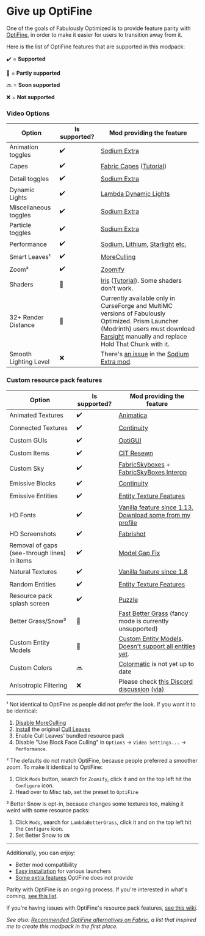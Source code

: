# Give up OptiFine

One of the goals of Fabulously Optimized is to provide feature parity with [OptiFine](https://optifine.net/home), in order to make it easier for users to transition away from it.

Here is the list of OptiFine features that are supported in this modpack:

✔️ = **Supported**

🚧 = **Partly supported**

🔜 = **Soon supported**

❌ = **Not supported**

### Video Options

| Option                | Is supported? | Mod providing the feature                                                                                                                                                                                                                                                                                  |
| --------------------- | ------------- | ---------------------------------------------------------------------------------------------------------------------------------------------------------------------------------------------------------------------------------------------------------------------------------------------------------- |
| Animation toggles     | ✔️            | [Sodium Extra](https://www.curseforge.com/minecraft/mc-mods/sodium-extra)                                                                                                                                                                                                                                  |
| Capes                 | ✔️            | [Fabric Capes](https://www.curseforge.com/minecraft/mc-mods/capes) ([Tutorial](free-cape.md))                                                                                                                                                                                                              |
| Detail toggles        | ✔️            | [Sodium Extra](https://www.curseforge.com/minecraft/mc-mods/sodium-extra)                                                                                                                                                                                                                                  |
| Dynamic Lights        | ✔️            | [Lambda Dynamic Lights](https://www.curseforge.com/minecraft/mc-mods/lambdynamiclights)                                                                                                                                                                                                                    |
| Miscellaneous toggles | ✔️            | [Sodium Extra](https://www.curseforge.com/minecraft/mc-mods/sodium-extra)                                                                                                                                                                                                                                  |
| Particle toggles      | ✔️            | [Sodium Extra](https://www.curseforge.com/minecraft/mc-mods/sodium-extra)                                                                                                                                                                                                                                  |
| Performance           | ✔️            | [Sodium](https://www.curseforge.com/minecraft/mc-mods/sodium), [Lithium](https://www.curseforge.com/minecraft/mc-mods/lithium), [Starlight](https://www.curseforge.com/minecraft/mc-mods/starlight) [etc.](https://github.com/Fabulously-Optimized/fabulously-optimized/blob/main/INCLUDED-MODS.md#smooth) |
| Smart Leaves¹         | ✔️            | [MoreCulling](https://www.curseforge.com/minecraft/mc-mods/moreculling)                                                                                                                                                                                                                         |
| Zoom²                  | ✔️            | [Zoomify](https://www.curseforge.com/minecraft/mc-mods/zoomify)                                                                                                                                                                                                                                            |
| Shaders               | 🚧            | [Iris](https://www.curseforge.com/minecraft/mc-mods/irisshaders) ([Tutorial](getting-shaders.md)). Some shaders don't work.                      |
| 32+ Render Distance   | 🚧             | Currently available only in CurseForge and MultiMC versions of Fabulously Optimized. Prism Launcher (Modrinth) users must download [Farsight](https://www.curseforge.com/minecraft/mc-mods/farsight-fabric) manually and replace Hold That Chunk with it.                                                                                                                |
| Smooth Lighting Level | ❌             | There's [an issue](https://github.com/FlashyReese/sodium-extra-fabric/issues/125) in the [Sodium Extra mod](https://www.curseforge.com/minecraft/mc-mods/sodium-extra).                                                                                                                                    |

### Custom resource pack features

| Option                      | Is supported? | Mod providing the feature                                                                                                                                                                     |
| --------------------------- | ------------- | --------------------------------------------------------------------------------------------------------------------------------------------------------------------------------------------- |
| Animated Textures           | ✔️            | [Animatica](https://www.curseforge.com/minecraft/mc-mods/animatica)                                                                                                                           |
| Connected Textures          | ✔️            | [Continuity](https://www.curseforge.com/minecraft/mc-mods/continuity)                                                                                                                         |
| Custom GUIs                 | ✔️            | [OptiGUI](https://www.curseforge.com/minecraft/mc-mods/optigui)                                                                                                                               |
| Custom Items                | ✔️            | [CIT Resewn](https://www.curseforge.com/minecraft/mc-mods/cit-resewn)                                                                                                                         |
| Custom Sky                  | ✔️             | [FabricSkyboxes](https://www.curseforge.com/minecraft/mc-mods/fabricskyboxes) + [FabricSkyBoxes Interop](https://www.curseforge.com/minecraft/mc-mods/fabricskyboxes-interop)   |
| Emissive Blocks             | ✔️            | [Continuity](https://www.curseforge.com/minecraft/mc-mods/continuity)                              |
| Emissive Entities           | ✔️            | [Entity Texture Features](https://www.curseforge.com/minecraft/mc-mods/entity-texture-features-fabric)                                                                                        |
| HD Fonts                    | ✔️            | [Vanilla feature since 1.13.](https://minecraft.fandom.com/wiki/Java\_Edition\_1.13-pre6#Changes) [Download some from my profile](https://www.curseforge.com/members/robotkoer/projects)                                                                                             |
| HD Screenshots              | ✔️            | [Fabrishot](https://www.curseforge.com/minecraft/mc-mods/fabrishot)                                                                                                                           |
| Removal of gaps (see-through lines) in items | ✔️            | [Model Gap Fix](https://www.curseforge.com/minecraft/mc-mods/model-gap-fix) |
| Natural Textures            | ✔️            | [Vanilla feature since 1.8](https://minecraft.fandom.com/wiki/Java\_Edition\_14w17a#Model%20format%20improvements)                                                                            |
| Random Entities             | ✔️            | [Entity Texture Features](https://www.curseforge.com/minecraft/mc-mods/entity-texture-features-fabric)                                                                                        |
| Resource pack splash screen | ✔️            | [Puzzle](https://www.curseforge.com/minecraft/mc-mods/puzzle)                                                                                                                                 |
| Better Grass/Snow³          | 🚧            | [Fast Better Grass](https://github.com/Fabulously-Optimized/fabulously-optimized/tree/main/Resourcepacks/Fast%20Better%20Grass) (fancy mode is currently unsupported)  |                                                                                                         |
| Custom Entity Models        | 🚧            | [Custom Entity Models](https://www.curseforge.com/minecraft/mc-mods/custom-entity-models-cem). [Doesn't support all entities yet](https://github.com/dorianpb/cem#current-state-of-this-mod). |
| Custom Colors               | 🔜            | [Colormatic](https://www.curseforge.com/minecraft/mc-mods/colormatic) is not yet up to date |                                             
| Anisotropic Filtering       | ❌             | Please check [this Discord discussion](https://discord.com/channels/756612889787498627/876567546390777856/978673913770950687) [(via)](https://discord.gg/7rnTYXu)    |


¹ Not identical to OptiFine as people did not prefer the look. If you want it to be identical:

1. [Disable MoreCulling](disabling-mods.md)
2. [Install](adding-more-mods.md) the original [Cull Leaves](https://www.curseforge.com/minecraft/mc-mods/cull-leaves)
3. Enable Cull Leaves' bundled resource pack
4. Disable "Use Block Face Culling" in `Options` → `Video Settings...` → `Performance`.

² The defaults do not match OptiFine, because people preferred a smoother zoom. To make it identical to OptiFine:

1. Click `Mods` button, search for `Zoomify`, click it and on the top left hit the `Configure` icon.
2. Head over to Misc tab, set the preset to `OptiFine`

³ Better Snow is opt-in, because changes some textures too, making it weird with some resource packs:

1. Click `Mods`, search for `LambdaBetterGrass`, click it and on the top left hit the `Configure` icon.
2. Set Better Snow to `ON`

---

Additionally, you can enjoy:

* Better mod compatibility
* [Easy installation](https://github.com/Fabulously-Optimized/fabulously-optimized#downloads) for various launchers
* [Some extra features](https://github.com/Fabulously-Optimized/fabulously-optimized/blob/main/INCLUDED-MODS.md#functional) OptiFine does not provide

Parity with OptiFine is an ongoing process. If you're interested in what's coming, [see this list](https://github.com/Fabulously-Optimized/fabulously-optimized/issues?q=is:issue%20is:open%20label:parity).

If you're having issues with OptiFine's resource pack features, [see this wiki](resource-pack-issues.md).

_See also:_ [_Recommended OptiFine alternatives on Fabric_](https://lambdaurora.dev/optifine\_alternatives)_, a list that inspired me to create this modpack in the first place._

